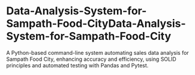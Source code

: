 # Data-Analysis-System-for-Sampath-Food-CityData-Analysis-System-for-Sampath-Food-City
A Python-based command-line system automating sales data analysis for Sampath Food City, enhancing accuracy and efficiency, using SOLID principles and automated testing with Pandas and Pytest.
